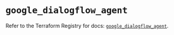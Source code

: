 # `google_dialogflow_agent`

Refer to the Terraform Registry for docs: [`google_dialogflow_agent`](https://registry.terraform.io/providers/hashicorp/google/6.44.0/docs/resources/dialogflow_agent).
